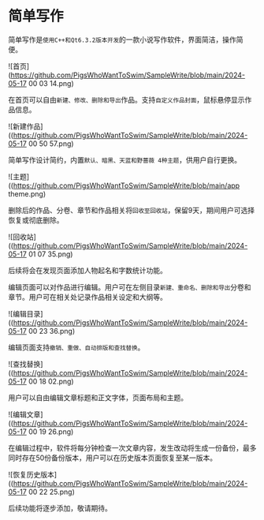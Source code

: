 # 简单写作



简单写作是`使用C++和Qt6.3.2版本开发`的一款小说写作软件，界面简洁，操作简便。



![首页](https://github.com/PigsWhoWantToSwim/SampleWrite/blob/main/2024-05-17 00 03 14.png)



在首页可以自由`新建、修改、删除和导出`作品。支持`自定义作品封面`，鼠标悬停显示作品信息。



![新建作品]((https://github.com/PigsWhoWantToSwim/SampleWrite/blob/main/2024-05-17 00 50 57.png)



简单写作设计简约，内置`默认、暗黑、天蓝和野蔷薇 4种主题`，供用户自行更换。



![主题]((https://github.com/PigsWhoWantToSwim/SampleWrite/blob/main/app theme.png)



删除后的作品、分卷、章节和作品相关将`回收至回收站`，保留9天，期间用户可选择恢复或彻底删除。

![回收站]((https://github.com/PigsWhoWantToSwim/SampleWrite/blob/main/2024-05-17 01 07 35.png)



后续将会在发现页面添加人物起名和字数统计功能。



编辑页面可以对作品进行编辑。用户可在左侧目录`新建、重命名、删除和导出`分卷和章节。用户可在相关处记录作品相关设定和大纲等。

![编辑目录]((https://github.com/PigsWhoWantToSwim/SampleWrite/blob/main/2024-05-17 00 23 36.png)



编辑页面支持`撤销、重做、自动排版和查找替换`。

![查找替换]((https://github.com/PigsWhoWantToSwim/SampleWrite/blob/main/2024-05-17 00 18 02.png)



用户可以自由编辑文章标题和正文字体，页面布局和主题。

![编辑文章]((https://github.com/PigsWhoWantToSwim/SampleWrite/blob/main/2024-05-17 00 19 26.png)



在编辑过程中，软件将每分钟检查一次文章内容，发生改动将生成一份备份，最多同时存在50份备份版本，用户可以在历史版本页面恢复至某一版本。

![恢复历史版本]((https://github.com/PigsWhoWantToSwim/SampleWrite/blob/main/2024-05-17 00 22 25.png)



后续功能将逐步添加，敬请期待。
